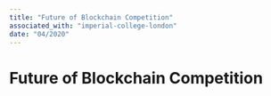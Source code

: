 ```yaml
---
title: "Future of Blockchain Competition"
associated_with: "imperial-college-london"
date: "04/2020"
---
```

# Future of Blockchain Competition

